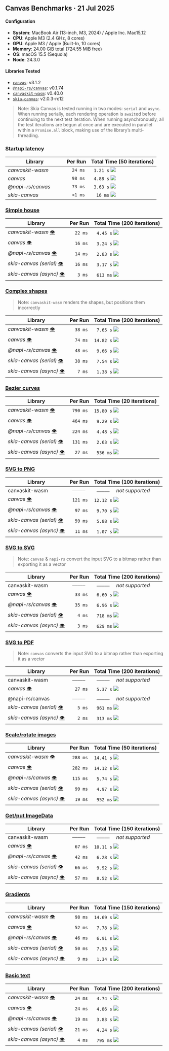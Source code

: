 ## Canvas Benchmarks · 21 Jul 2025
#### Configuration
- **System**: MacBook Air (13-inch, M3, 2024) / Apple Inc. Mac15,12
- **CPU**: Apple M3 (2.4 GHz, 8 cores)
- **GPU**: Apple M3 / Apple (Built-In, 10 cores)
- **Memory**: 24.00 GiB total (724.55 MiB free)
- **OS**: macOS 15.5 (Sequoia)
- **Node**: 24.3.0

#### Libraries Tested
- [`canvas`](https://www.npmjs.com/package/canvas): v3.1.2
- [`@napi-rs/canvas`](https://www.npmjs.com/package/@napi-rs/canvas): v0.1.74
- [`canvaskit-wasm`](https://www.npmjs.com/package/canvaskit-wasm): v0.40.0
- [`skia-canvas`](https://www.npmjs.com/package/skia-canvas): v2.0.3-rc12
> Note: Skia Canvas is tested running in two modes: `serial` and `async`. When running serially, each rendering operation is `await`ed before continuing to the next test iteration. When running asynchronously, all the test iterations are begun at once and are executed in parallel within a `Promise.all` block, making use of the library’s multi-threading.

### [Startup latency](/tests/cold-start.js)
| Library              | Per Run   | Total Time (50 iterations)                    |
| -------------------- | --------- | --------------------------------------------- |
| *canvaskit-wasm*     | `  24 ms` | ` 1.21 s` ![ ](bars.svg#cold-start_wasm)      |
| *canvas*             | `  98 ms` | ` 4.88 s` ![ ](bars.svg#cold-start_canvas)    |
| *@napi-rs/canvas*    | `  73 ms` | ` 3.63 s` ![ ](bars.svg#cold-start_napi)      |
| *skia-canvas*        | `  <1 ms` | `  16 ms` ![ ](bars.svg#cold-start_skia-sync) |

### [Simple house](/tests/house.js)
| Library                                                     | Per Run   | Total Time (200 iterations)               |
| ----------------------------------------------------------- | --------- | ----------------------------------------- |
| *canvaskit-wasm* [👁️](snapshots/house_wasm.png)            | `  22 ms` | ` 4.45 s` ![ ](bars.svg#house_wasm)       |
| *canvas* [👁️](snapshots/house_canvas.png)                  | `  16 ms` | ` 3.24 s` ![ ](bars.svg#house_canvas)     |
| *@napi-rs/canvas* [👁️](snapshots/house_napi.png)           | `  14 ms` | ` 2.83 s` ![ ](bars.svg#house_napi)       |
| *skia-canvas (serial)* [👁️](snapshots/house_skia-sync.png) | `  16 ms` | ` 3.17 s` ![ ](bars.svg#house_skia-sync)  |
| *skia-canvas (async)* [👁️](snapshots/house_skia-async.png) | `   3 ms` | ` 613 ms` ![ ](bars.svg#house_skia-async) |

### [Complex shapes](/tests/path2d.js)
> Note: `canvaskit-wasm` renders the shapes, but positions them incorrectly

| Library                                                      | Per Run   | Total Time (200 iterations)                |
| ------------------------------------------------------------ | --------- | ------------------------------------------ |
| *canvaskit-wasm* [👁️](snapshots/path2d_wasm.png)            | `  38 ms` | ` 7.65 s` ![ ](bars.svg#path2d_wasm)       |
| *canvas* [👁️](snapshots/path2d_canvas.png)                  | `  74 ms` | `14.82 s` ![ ](bars.svg#path2d_canvas)     |
| *@napi-rs/canvas* [👁️](snapshots/path2d_napi.png)           | `  48 ms` | ` 9.66 s` ![ ](bars.svg#path2d_napi)       |
| *skia-canvas (serial)* [👁️](snapshots/path2d_skia-sync.png) | `  38 ms` | ` 7.54 s` ![ ](bars.svg#path2d_skia-sync)  |
| *skia-canvas (async)* [👁️](snapshots/path2d_skia-async.png) | `   7 ms` | ` 1.38 s` ![ ](bars.svg#path2d_skia-async) |

### [Bezier curves](/tests/beziers.js)
| Library                                                       | Per Run   | Total Time (20 iterations)                  |
| ------------------------------------------------------------- | --------- | ------------------------------------------- |
| *canvaskit-wasm* [👁️](snapshots/beziers_wasm.png)            | ` 790 ms` | `15.80 s` ![ ](bars.svg#beziers_wasm)       |
| *canvas* [👁️](snapshots/beziers_canvas.png)                  | ` 464 ms` | ` 9.29 s` ![ ](bars.svg#beziers_canvas)     |
| *@napi-rs/canvas* [👁️](snapshots/beziers_napi.png)           | ` 224 ms` | ` 4.48 s` ![ ](bars.svg#beziers_napi)       |
| *skia-canvas (serial)* [👁️](snapshots/beziers_skia-sync.png) | ` 131 ms` | ` 2.63 s` ![ ](bars.svg#beziers_skia-sync)  |
| *skia-canvas (async)* [👁️](snapshots/beziers_skia-async.png) | `  27 ms` | ` 536 ms` ![ ](bars.svg#beziers_skia-async) |

### [SVG to PNG](/tests/from-svg.js)
| Library                                                        | Per Run   | Total Time (100 iterations)                  |
| -------------------------------------------------------------- | --------- | -------------------------------------------- |
| canvaskit-wasm                                                 | ` ————— ` | ` ————— `   *not supported*                  |
| *canvas* [👁️](snapshots/from-svg_canvas.png)                  | ` 121 ms` | `12.12 s` ![ ](bars.svg#from-svg_canvas)     |
| *@napi-rs/canvas* [👁️](snapshots/from-svg_napi.png)           | `  97 ms` | ` 9.70 s` ![ ](bars.svg#from-svg_napi)       |
| *skia-canvas (serial)* [👁️](snapshots/from-svg_skia-sync.png) | `  59 ms` | ` 5.88 s` ![ ](bars.svg#from-svg_skia-sync)  |
| *skia-canvas (async)* [👁️](snapshots/from-svg_skia-async.png) | `  11 ms` | ` 1.07 s` ![ ](bars.svg#from-svg_skia-async) |

### [SVG to SVG](/tests/to-svg.js)
> Note: `canvas` & `napi-rs` convert the input SVG to a bitmap rather than exporting it as a vector

| Library                                                      | Per Run   | Total Time (200 iterations)                |
| ------------------------------------------------------------ | --------- | ------------------------------------------ |
| canvaskit-wasm                                               | ` ————— ` | ` ————— `   *not supported*                |
| *canvas* [👁️](snapshots/to-svg_canvas.svg)                  | `  33 ms` | ` 6.60 s` ![ ](bars.svg#to-svg_canvas)     |
| *@napi-rs/canvas* [👁️](snapshots/to-svg_napi.svg)           | `  35 ms` | ` 6.96 s` ![ ](bars.svg#to-svg_napi)       |
| *skia-canvas (serial)* [👁️](snapshots/to-svg_skia-sync.svg) | `   4 ms` | ` 718 ms` ![ ](bars.svg#to-svg_skia-sync)  |
| *skia-canvas (async)* [👁️](snapshots/to-svg_skia-async.svg) | `   3 ms` | ` 629 ms` ![ ](bars.svg#to-svg_skia-async) |

### [SVG to PDF](/tests/to-pdf.js)
> Note: `canvas` converts the input SVG to a bitmap rather than exporting it as a vector

| Library                                                      | Per Run   | Total Time (200 iterations)                |
| ------------------------------------------------------------ | --------- | ------------------------------------------ |
| canvaskit-wasm                                               | ` ————— ` | ` ————— `   *not supported*                |
| *canvas* [👁️](snapshots/to-pdf_canvas.pdf)                  | `  27 ms` | ` 5.37 s` ![ ](bars.svg#to-pdf_canvas)     |
| @napi-rs/canvas                                              | ` ————— ` | ` ————— `   *not supported*                |
| *skia-canvas (serial)* [👁️](snapshots/to-pdf_skia-sync.pdf) | `   5 ms` | ` 961 ms` ![ ](bars.svg#to-pdf_skia-sync)  |
| *skia-canvas (async)* [👁️](snapshots/to-pdf_skia-async.pdf) | `   2 ms` | ` 313 ms` ![ ](bars.svg#to-pdf_skia-async) |

### [Scale/rotate images](/tests/image-blit.js)
| Library                                                          | Per Run   | Total Time (50 iterations)                     |
| ---------------------------------------------------------------- | --------- | ---------------------------------------------- |
| *canvaskit-wasm* [👁️](snapshots/image-blit_wasm.png)            | ` 288 ms` | `14.41 s` ![ ](bars.svg#image-blit_wasm)       |
| *canvas* [👁️](snapshots/image-blit_canvas.png)                  | ` 282 ms` | `14.12 s` ![ ](bars.svg#image-blit_canvas)     |
| *@napi-rs/canvas* [👁️](snapshots/image-blit_napi.png)           | ` 115 ms` | ` 5.74 s` ![ ](bars.svg#image-blit_napi)       |
| *skia-canvas (serial)* [👁️](snapshots/image-blit_skia-sync.png) | `  99 ms` | ` 4.97 s` ![ ](bars.svg#image-blit_skia-sync)  |
| *skia-canvas (async)* [👁️](snapshots/image-blit_skia-async.png) | `  19 ms` | ` 952 ms` ![ ](bars.svg#image-blit_skia-async) |

### [Get/put ImageData](/tests/image-rw.js)
| Library                                                        | Per Run   | Total Time (150 iterations)                  |
| -------------------------------------------------------------- | --------- | -------------------------------------------- |
| canvaskit-wasm                                                 | ` ————— ` | ` ————— `   *not supported*                  |
| *canvas* [👁️](snapshots/image-rw_canvas.png)                  | `  67 ms` | `10.11 s` ![ ](bars.svg#image-rw_canvas)     |
| *@napi-rs/canvas* [👁️](snapshots/image-rw_napi.png)           | `  42 ms` | ` 6.28 s` ![ ](bars.svg#image-rw_napi)       |
| *skia-canvas (serial)* [👁️](snapshots/image-rw_skia-sync.png) | `  66 ms` | ` 9.92 s` ![ ](bars.svg#image-rw_skia-sync)  |
| *skia-canvas (async)* [👁️](snapshots/image-rw_skia-async.png) | `  57 ms` | ` 8.52 s` ![ ](bars.svg#image-rw_skia-async) |

### [Gradients](/tests/gradients.js)
| Library                                                         | Per Run   | Total Time (150 iterations)                   |
| --------------------------------------------------------------- | --------- | --------------------------------------------- |
| *canvaskit-wasm* [👁️](snapshots/gradients_wasm.png)            | `  98 ms` | `14.69 s` ![ ](bars.svg#gradients_wasm)       |
| *canvas* [👁️](snapshots/gradients_canvas.png)                  | `  52 ms` | ` 7.78 s` ![ ](bars.svg#gradients_canvas)     |
| *@napi-rs/canvas* [👁️](snapshots/gradients_napi.png)           | `  46 ms` | ` 6.91 s` ![ ](bars.svg#gradients_napi)       |
| *skia-canvas (serial)* [👁️](snapshots/gradients_skia-sync.png) | `  50 ms` | ` 7.53 s` ![ ](bars.svg#gradients_skia-sync)  |
| *skia-canvas (async)* [👁️](snapshots/gradients_skia-async.png) | `   9 ms` | ` 1.34 s` ![ ](bars.svg#gradients_skia-async) |

### [Basic text](/tests/text.js)
| Library                                                    | Per Run   | Total Time (200 iterations)              |
| ---------------------------------------------------------- | --------- | ---------------------------------------- |
| *canvaskit-wasm* [👁️](snapshots/text_wasm.png)            | `  24 ms` | ` 4.74 s` ![ ](bars.svg#text_wasm)       |
| *canvas* [👁️](snapshots/text_canvas.png)                  | `  24 ms` | ` 4.86 s` ![ ](bars.svg#text_canvas)     |
| *@napi-rs/canvas* [👁️](snapshots/text_napi.png)           | `  19 ms` | ` 3.83 s` ![ ](bars.svg#text_napi)       |
| *skia-canvas (serial)* [👁️](snapshots/text_skia-sync.png) | `  21 ms` | ` 4.24 s` ![ ](bars.svg#text_skia-sync)  |
| *skia-canvas (async)* [👁️](snapshots/text_skia-async.png) | `   4 ms` | ` 795 ms` ![ ](bars.svg#text_skia-async) |
